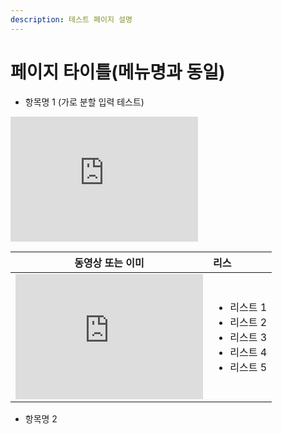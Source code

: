```yaml
---
description: 테스트 페이지 설명
---
```


# 페이지 타이틀\(메뉴명과 동일\)

* 항목명 1 \(가로 분할 입력 테스트\)

<iframe width="300" height="200" src="https://youtu.be/fS89dWplcK4" frameborder="0" allowfullscreen></iframe>

<table>
  <thead>
    <tr>
      <th style="text-align:center">&#xB3D9;&#xC601;&#xC0C1; &#xB610;&#xB294; &#xC774;&#xBBF8;</th>
      <th style="text-align:left">&#xB9AC;&#xC2A4;</th>
    </tr>
  </thead>
  <tbody>
    <tr>
      <td style="text-align:center">
        <iframe width="300" height="200" src="https://youtu.be/fS89dWplcK4" frameborder="0" allowfullscreen></iframe>
      </td>
      <td style="text-align:left">
        <ul>
          <li>&#xB9AC;&#xC2A4;&#xD2B8; 1</li>
          <li>&#xB9AC;&#xC2A4;&#xD2B8; 2</li>
          <li>&#xB9AC;&#xC2A4;&#xD2B8; 3</li>
          <li>&#xB9AC;&#xC2A4;&#xD2B8; 4</li>
          <li>&#xB9AC;&#xC2A4;&#xD2B8; 5</li>
        </ul>
      </td>
    </tr>
  </tbody>
</table>



* 항목명 2



